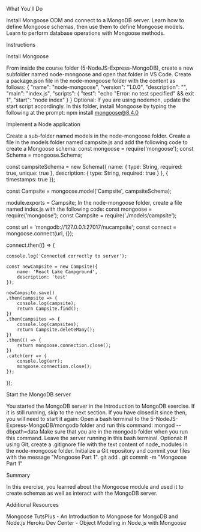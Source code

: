 What You'll Do

Install Mongoose ODM and connect to a MongoDB server.
Learn how to define Mongoose schemas, then use them to define Mongoose models.
Learn to perform database operations with Mongoose methods.


Instructions

Install Mongoose

From inside the course folder (5-NodeJS-Express-MongoDB), create a new subfolder named node-mongoose and open that folder in VS Code.
Create a package.json file in the node-mongoose folder with the content as follows:
{
    "name": "node-mongoose",
    "version": "1.0.0",
    "description": "",
    "main": "index.js",
    "scripts": {
    "test": "echo \"Error: no test specified\" && exit 1",
    "start": "node index"
    }
}
Optional: If you are using nodemon, update the start script accordingly.
In this folder, install Mongoose by typing the following at the prompt:
npm install mongoose@8.4.0


Implement a Node application

Create a sub-folder named models in the node-mongoose folder.
Create a file in the models folder named campsite.js and add the following code to create a Mongoose schema:
const mongoose = require('mongoose');
const Schema = mongoose.Schema;

const campsiteSchema = new Schema({
    name: {
        type: String,
        required: true,
        unique: true
    },
    description: {
        type: String,
        required: true
    }
}, {
    timestamps: true
});

const Campsite = mongoose.model('Campsite', campsiteSchema);

module.exports = Campsite;
In the node-mongoose folder, create a file named index.js with the following code:
const mongoose = require('mongoose');
const Campsite = require('./models/campsite');

const url = 'mongodb://127.0.0.1:27017/nucampsite';
const connect = mongoose.connect(url, {});

connect.then(() => {

    console.log('Connected correctly to server');

    const newCampsite = new Campsite({
        name: 'React Lake Campground',
        description: 'test'
    });

    newCampsite.save()
    .then(campsite => {
        console.log(campsite);
        return Campsite.find();
    })
    .then(campsites => {
        console.log(campsites);
        return Campsite.deleteMany();
    })
    .then(() => {
        return mongoose.connection.close();
    })
    .catch(err => {
        console.log(err);
        mongoose.connection.close();
    });
});



Start the MongoDB server

You started the MongoDB server in the Introduction to MongoDB exercise. If it is still running, skip to the next section.
If you have closed it since then, you will need to start it again: Open a bash terminal to the 5-NodeJS-Express-MongoDB/mongodb folder and run this command:
mongod --dbpath=data
Make sure that you are in the mongodb folder when you run this command. Leave the server running in this bash terminal.
Optional:
If using Git, create a .gitignore file with the text content of node_modules in the node-mongoose folder.
Initialize a Git repository and commit your files with the message "Mongoose Part 1".
git add .
git commit -m "Mongoose Part 1"


Summary

In this exercise, you learned about the Mongoose module and used it to create schemas as well as interact with the MongoDB server.


Additional Resources

Mongoose
TutsPlus - An Introduction to Mongoose for MongoDB and Node.js
Heroku Dev Center - Object Modeling in Node.js with Mongoose
